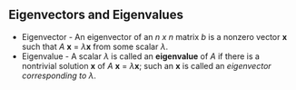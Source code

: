 ## Eigenvectors and Eigenvalues

* Eigenvector - An eigenvector of an *n x n* matrix *b* is a nonzero vector
**x** such that *A* **x** = $\lambda$**x** from some scalar $\lambda$.
* Eigenvalue - A scalar $\lambda$ is called an **eigenvalue** of *A* if there is a
nontrivial solution **x** of *A* **x** = $\lambda$**x**; such an **x** is called
an *eigenvector corresponding to $\lambda$*.
